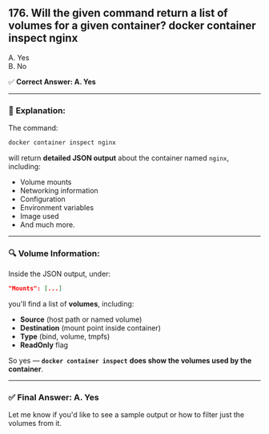 ## 176. Will the given command return a list of volumes for a given container? docker container inspect nginx
A. Yes  
B. No  

✅ **Correct Answer: A. Yes**

---

### 📘 **Explanation:**

The command:

```bash
docker container inspect nginx
```

will return **detailed JSON output** about the container named `nginx`, including:

- Volume mounts  
- Networking information  
- Configuration  
- Environment variables  
- Image used  
- And much more.

---

### 🔍 **Volume Information:**

Inside the JSON output, under:

```json
"Mounts": [...]
```

you'll find a list of **volumes**, including:

- **Source** (host path or named volume)  
- **Destination** (mount point inside container)  
- **Type** (bind, volume, tmpfs)  
- **ReadOnly** flag

So yes — **`docker container inspect`** **does show the volumes used by the container**.

---

### ✅ **Final Answer: A. Yes**  
Let me know if you'd like to see a sample output or how to filter just the volumes from it.

